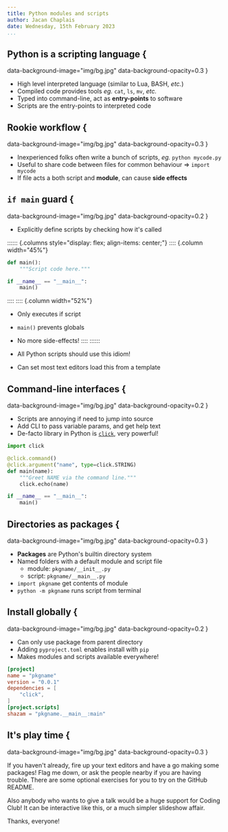 ```yaml
---
title: Python modules and scripts
author: Jacan Chaplais
date: Wednesday, 15th February 2023
...
```


## Python is a scripting language {
data-background-image="img/bg.jpg"
data-background-opacity=0.3
}

- High level interpreted language (similar to Lua, BASH, _etc._)
- Compiled code provides tools _eg._ `cat`, `ls`, `mv`, _etc._
- Typed into command-line, act as **entry-points** to software
- Scripts are the entry-points to interpreted code

## Rookie workflow {
data-background-image="img/bg.jpg"
data-background-opacity=0.3
}


- Inexperienced folks often write a bunch of scripts, _eg._ `python mycode.py`
- Useful to share code between files for common behaviour => `import mycode`
- If file acts a both script and **module**, can cause **side effects**

## ``if main`` guard {
data-background-image="img/bg.jpg"
data-background-opacity=0.2
}


- Explicitly define scripts by checking how it's called

:::::: {.columns style="display: flex; align-items: center;"}
:::: {.column width="45%"}
```python
def main():
    """Script code here."""

if __name__ == "__main__":
    main()
```
::::
:::: {.column width="52%"}
- Only executes if script
- `main()` prevents globals
- No more side-effects!
::::
::::::

- All Python scripts should use this idiom!
- Can set most text editors load this from a template

## Command-line interfaces {
data-background-image="img/bg.jpg"
data-background-opacity=0.2
}


- Scripts are annoying if need to jump into source
- Add CLI to pass variable params, and get help text
- De-facto library in Python is [`click`](https://click.palletsprojects.com/),
  very powerful!


```python
import click

@click.command()
@click.argument("name", type=click.STRING)
def main(name):
    """Greet NAME via the command line."""
    click.echo(name)

if __name__ == "__main__":
    main()
```

## Directories as packages {
data-background-image="img/bg.jpg"
data-background-opacity=0.3
}


- **Packages** are Python's builtin directory system
- Named folders with a default module and script file
    - module: `pkgname/__init__.py`
    - script: `pkgname/__main__.py`
- `import pkgname` get contents of module
- `python -m pkgname` runs script from terminal

## Install globally {
data-background-image="img/bg.jpg"
data-background-opacity=0.2
}


- Can only use package from parent directory
- Adding `pyproject.toml` enables install with `pip`
- Makes modules and scripts available everywhere!

```toml
[project]
name = "pkgname"
version = "0.0.1"
dependencies = [
    "click",
]
[project.scripts]
shazam = "pkgname.__main__:main"
```

## It's play time {
data-background-image="img/bg.jpg"
data-background-opacity=0.3
}


If you haven't already, fire up your text editors and have a go making some
packages! Flag me down, or ask the people nearby if you are having trouble.
There are some optional exercises for you to try on the GitHub README.

Also anybody who wants to give a talk would be a huge support for Coding Club!
It can be interactive like this, or a much simpler slideshow affair.

Thanks, everyone!
